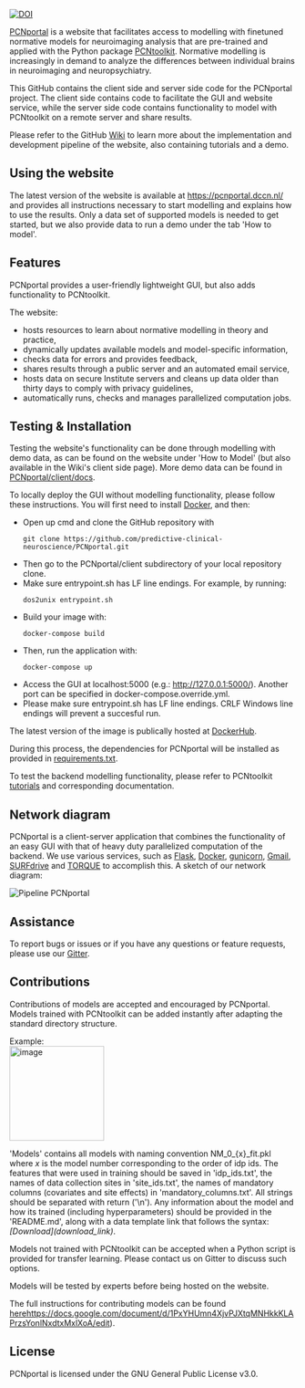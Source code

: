 [![DOI](https://zenodo.org/badge/DOI/10.5281/zenodo.7708367.svg)](https://doi.org/10.5281/zenodo.7708367)

[PCNportal](https://pcnportal.dccn.nl/) is a website that facilitates access to modelling with finetuned normative models for neuroimaging analysis that are pre-trained and applied with the Python package [PCNtoolkit](https://pcntoolkit.readthedocs.io/en/latest/). Normative modelling is increasingly in demand to analyze the differences between individual brains in neuroimaging and neuropsychiatry.

This GitHub contains the client side and server side code for the PCNportal project. The client side contains code to facilitate the GUI and website service, while the server side code contains functionality to model with PCNtoolkit on a remote server and share results.

Please refer to the GitHub [Wiki](https://github.com/predictive-clinical-neuroscience/PCNportal/wiki) to learn more about the implementation and development pipeline of the website, also containing tutorials and a demo.

## Using the website

The latest version of the website is available at https://pcnportal.dccn.nl/ and provides all instructions necessary to start modelling and explains how to use the results. Only a data set of supported models is needed to get started, but we also provide data to run a demo under the tab 'How to model'.

## Features

PCNportal provides a user-friendly lightweight GUI, but also adds functionality to PCNtoolkit. 

The website:
- hosts resources to learn about normative modelling in theory and practice,
- dynamically updates available models and model-specific information,
- checks data for errors and provides feedback,
- shares results through a public server and an automated email service,
- hosts data on secure Institute servers and cleans up data older than thirty days to comply with privacy guidelines,
- automatically runs, checks and manages parallelized computation jobs.

## Testing & Installation

Testing the website's functionality can be done through modelling with demo data, as can be found on the website under 'How to Model' (but also available in the Wiki's client side page). More demo data can be found in [PCNportal/client/docs](https://github.com/predictive-clinical-neuroscience/PCNportal/tree/main/client/docs).

To locally deploy the GUI without modelling functionality, please follow these instructions. You will first need to install [Docker](https://docs.docker.com/get-docker/), and then:
* Open up cmd and clone the GitHub repository with 
  ~~~
  git clone https://github.com/predictive-clinical-neuroscience/PCNportal.git
  ~~~
* Then go to the PCNportal/client subdirectory of your local repository clone.
* Make sure entrypoint.sh has LF line endings. For example, by running:
  ~~~ 
  dos2unix entrypoint.sh
  ~~~
* Build your image with:
  ~~~ 
  docker-compose build
  ~~~
* Then, run the application with: 
  ~~~
  docker-compose up
  ~~~ 
* Access the GUI at localhost:5000 (e.g.: http://127.0.0.1:5000/). Another port can be specified in docker-compose.override.yml.
* Please make sure entrypoint.sh has LF line endings. CRLF Windows line endings will prevent a succesful run.

The latest version of the image is publically hosted at [DockerHub](https://hub.docker.com/repository/docker/ifdevdocker/pcnonlinedev/general).

During this process, the dependencies for PCNportal will be installed as provided in [requirements.txt](https://github.com/predictive-clinical-neuroscience/PCNportal/blob/main/client/requirements.txt).

To test the backend modelling functionality, please refer to PCNtoolkit [tutorials](https://pcntoolkit.readthedocs.io/en/latest/pages/normative_modelling_walkthrough.html) and corresponding documentation.

## Network diagram

PCNportal is a client-server application that combines the functionality of an easy GUI with that of heavy duty parallelized computation of the backend. We use various services, such as [Flask](https://flask.palletsprojects.com/en/2.2.x/), [Docker](https://www.docker.com/), [gunicorn](https://gunicorn.org/), [Gmail](https://developers.google.com/gmail/api/guides), [SURFdrive](surfdrive.surf.nl) and [TORQUE](https://wiki.archlinux.org/title/TORQUE) to accomplish this. A sketch of our network diagram:

![Pipeline PCNportal](https://user-images.githubusercontent.com/39303377/220601095-5e27b7fe-a9d4-491e-88f9-f4f3db3a59ad.png) 

## Assistance
To report bugs or issues or if you have any questions or feature requests, please use our [Gitter](https://gitter.im/PCNportal/community?utm_source=badge&utm_medium=badge&utm_campaign=pr-badge).

## Contributions
Contributions of models are accepted and encouraged by PCNportal. Models trained with PCNtoolkit can be added instantly after adapting the standard directory structure. 

Example:  
<img width="166" alt="image" src="https://user-images.githubusercontent.com/39303377/220667045-60502ea0-308c-4b5a-9a07-c74a979f518f.png">

'Models' contains all models with naming convention NM\_0\_\{x\}\_fit.pkl where _x_ is the model number corresponding to the order of idp ids.
The features that were used in training should be saved in 'idp_ids.txt', the names of data collection sites in 'site_ids.txt', the names of mandatory columns (covariates and site effects) in 'mandatory_columns.txt'. All strings should be separated with return ('\n'). Any information about the model and how its trained (including hyperparameters) should be provided in the 'README.md', along with a data template link that follows the syntax: _\[Download\]\(download_link\)_.

Models not trained with PCNtoolkit can be accepted when a Python script is provided for transfer learning. Please contact us on Gitter to discuss such options.

Models will be tested by experts before being hosted on the website.

The full instructions for contributing models can be found [here](https://docs.google.com/document/d/1PxYHUmn4XjvPJXtqMNHkkKLAPrzsYonlNxdtxMxlXoA/edit)https://docs.google.com/document/d/1PxYHUmn4XjvPJXtqMNHkkKLAPrzsYonlNxdtxMxlXoA/edit).

## License

PCNportal is licensed under the GNU General Public License v3.0.

